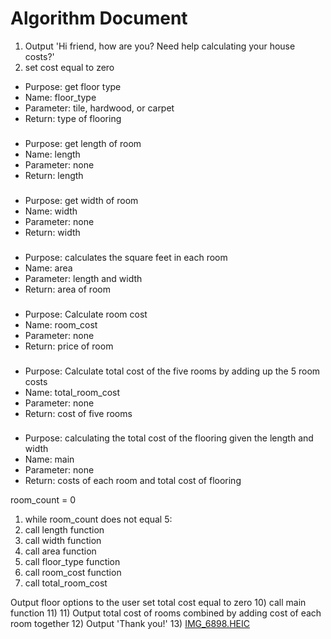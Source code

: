 # Algorithm Document
1) Output 'Hi friend, how are you? Need help calculating your house costs?'
2) set cost equal to zero 

- Purpose: get floor type
- Name: floor_type
- Parameter: tile, hardwood, or carpet
- Return: type of flooring
###
- Purpose: get length  of room
- Name: length
- Parameter: none
- Return: length 
###
- Purpose: get width of room
- Name: width
- Parameter: none
- Return: width
### 
- Purpose: calculates the square feet in each room
- Name: area
- Parameter: length and width
- Return: area of room  
###
- Purpose: Calculate room cost
- Name: room_cost
- Parameter: none
- Return: price of room
###
- Purpose: Calculate total cost of the five rooms by adding up the 5 room costs
- Name: total_room_cost
- Parameter: none
- Return: cost of five rooms 
###
- Purpose: calculating the total cost of the flooring given the length and width
- Name: main
- Parameter: none
- Return: costs of each room and total cost of flooring

room_count = 0
1. while room_count does not equal 5: 
2. call length function
3. call width function
4. call area function
5. call floor_type function 
6. call room_cost function
7. call total_room_cost

Output floor options to the user
set total cost equal to zero 
10) call main function 
11) 
11) Output total cost of rooms combined by adding cost of each room together
12) Output 'Thank you!'
13) [IMG_6898.HEIC](../../Downloads/IMG_6898.HEIC)

